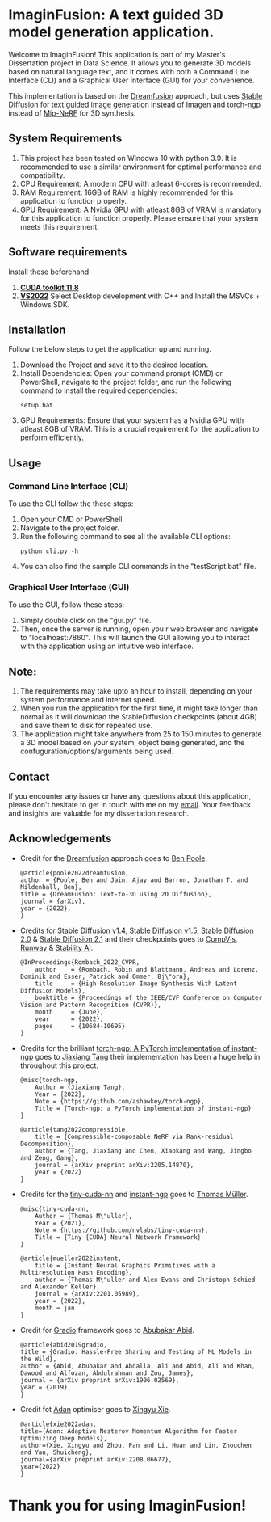 # ImaginFusion: A text guided 3D model generation application.

Welcome to ImaginFusion! This application is part of my Master's Dissertation project in Data Science. It allows you to generate 3D models based on natural language text, and it comes with both a Command Line Interface (CLI) and a Graphical User Interface (GUI) for your convenience.

This implementation is based on the [Dreamfusion](https://dreamfusion3d.github.io/) approach, but uses [Stable Diffusion](https://github.com/CompVis/stable-diffusion) for text guided image generation instead of [Imagen](https://imagen.research.google/) and [torch-ngp](https://github.com/ashawkey/torch-ngp) instead of [Mip-NeRF](https://jonbarron.info/mipnerf/) for 3D synthesis.

## System Requirements

1. This project has been tested on Windows 10 with python 3.9. It is recommended to use a similar environment for optimal performance and compatibility.
2. CPU Requirement: A modern CPU with atleast 6-cores is recommended.
3. RAM Requirement: 16GB of RAM is highly recommended for this application to function properly.
4. GPU Requirement: A Nvidia GPU with atleast 8GB of VRAM is mandatory for this application to function properly. Please ensure that your system meets this requirement.

## Software requirements
Install these beforehand
1. [**CUDA toolkit 11.8**](https://developer.nvidia.com/cuda-11-8-0-download-archive)
2. [**VS2022**](https://visualstudio.microsoft.com/)  Select Desktop development with C++ and Install the MSVCs + Windows SDK.


## Installation

Follow the below steps to get the application up and running.

1. Download the Project and save it to the desired location.
2. Install Dependencies: Open your command prompt (CMD) or PowerShell, navigate to the project folder, and run the following command to install the required dependencies:
    ```
    setup.bat
    ```
3. GPU Requirements: Ensure that your system has a Nvidia GPU with atleast 8GB of VRAM. This is a crucial requirement for the application to perform efficiently.

## Usage

### Command Line Interface (CLI)

To use the CLI follow the these steps:
1. Open your CMD or PowerShell.
2. Navigate to the project folder.
3. Run the following command to see all the available CLI options:
    ```
    python cli.py -h
    ```
4. You can also find the sample CLI commands in the "testScript.bat" file.

### Graphical User Interface (GUI)
To use the GUI, follow these steps:
1. Simply double click on the "gui.py" file.
2. Then, once the server is running, open you r web browser and navigate to "localhoast:7860". This will launch the GUI allowing you to interact with the application using an intuitive web interface.

## Note:
1. The requirements may take upto an hour to install, depending on your system performance and internet speed.
2. When you run the application for the first time, it might take longer than normal as it will download the StableDiffusion checkpoints (about 4GB) and save them to disk for repeated use.
3. The application might take anywhere from 25 to 150 minutes to generate a 3D model based on your system, object being generated, and the confuguration/options/arguments being used.

## Contact
If you encounter any issues or have any questions about this application, please don't hesitate to get in touch with me on my [email](yashppanchal1997@gmail.com). Your feedback and insights are valuable for my dissertation research.

## Acknowledgements
- Credit for the [Dreamfusion](https://dreamfusion3d.github.io/) approach goes to [Ben Poole](https://cs.stanford.edu/~poole/).
    ```
    @article{poole2022dreamfusion,
    author = {Poole, Ben and Jain, Ajay and Barron, Jonathan T. and Mildenhall, Ben},
    title = {DreamFusion: Text-to-3D using 2D Diffusion},
    journal = {arXiv},
    year = {2022},
    }
    ```
- Credits for [Stable Diffusion v1.4](https://huggingface.co/CompVis/stable-diffusion-v1-4), [Stable Diffusion v1.5](https://huggingface.co/runwayml/stable-diffusion-v1-5), [Stable Diffusion 2.0](https://huggingface.co/stabilityai/stable-diffusion-2) & [Stable Diffusion 2.1](https://huggingface.co/stabilityai/stable-diffusion-2-1) and their checkpoints goes to [CompVis](https://ommer-lab.com/), [Runway](https://runwayml.com/) & [Stability AI](https://stability.ai/).
    ```
    @InProceedings{Rombach_2022_CVPR,
        author    = {Rombach, Robin and Blattmann, Andreas and Lorenz, Dominik and Esser, Patrick and Ommer, Bj\"orn},
        title     = {High-Resolution Image Synthesis With Latent Diffusion Models},
        booktitle = {Proceedings of the IEEE/CVF Conference on Computer Vision and Pattern Recognition (CVPR)},
        month     = {June},
        year      = {2022},
        pages     = {10684-10695}
    }
    ```
- Credits for the brilliant [torch-ngp: A PyTorch implementation of instant-ngp](https://github.com/ashawkey/torch-ngp) goes to [Jiaxiang Tang](https://me.kiui.moe/) their implementation has been a huge help in throughout this project.
    ```
    @misc{torch-ngp,
        Author = {Jiaxiang Tang},
        Year = {2022},
        Note = {https://github.com/ashawkey/torch-ngp},
        Title = {Torch-ngp: a PyTorch implementation of instant-ngp}
    }

    @article{tang2022compressible,
        title = {Compressible-composable NeRF via Rank-residual Decomposition},
        author = {Tang, Jiaxiang and Chen, Xiaokang and Wang, Jingbo and Zeng, Gang},
        journal = {arXiv preprint arXiv:2205.14870},
        year = {2022}
    }
    ```
- Credits for the [tiny-cuda-nn](https://github.com/NVlabs/tiny-cuda-nn) and [instant-ngp](https://github.com/NVlabs/instant-ngp) goes to [Thomas Müller](https://tom94.net/).
    ```
    @misc{tiny-cuda-nn,
        Author = {Thomas M\"uller},
        Year = {2021},
        Note = {https://github.com/nvlabs/tiny-cuda-nn},
        Title = {Tiny {CUDA} Neural Network Framework}
    }

    @article{mueller2022instant,
        title = {Instant Neural Graphics Primitives with a Multiresolution Hash Encoding},
        author = {Thomas M\"uller and Alex Evans and Christoph Schied and Alexander Keller},
        journal = {arXiv:2201.05989},
        year = {2022},
        month = jan
    }
    ```
- Credit for [Gradio](https://github.com/gradio-app/gradio) framework goes to [Abubakar Abid](https://abidlabs.github.io/).
    ```
    @article{abid2019gradio,
    title = {Gradio: Hassle-Free Sharing and Testing of ML Models in the Wild},
    author = {Abid, Abubakar and Abdalla, Ali and Abid, Ali and Khan, Dawood and Alfozan, Abdulrahman and Zou, James},
    journal = {arXiv preprint arXiv:1906.02569},
    year = {2019},
    }
    ```
- Credit fot [Adan](https://github.com/sail-sg/Adan) optimiser goes to [Xingyu Xie](https://zero-lab-pku.github.io/personwise/xiexingyu/).
    ```
    @article{xie2022adan,
    title={Adan: Adaptive Nesterov Momentum Algorithm for Faster Optimizing Deep Models},
    author={Xie, Xingyu and Zhou, Pan and Li, Huan and Lin, Zhouchen and Yan, Shuicheng},
    journal={arXiv preprint arXiv:2208.06677},
    year={2022}
    }
    ```

# Thank you for using ImaginFusion!